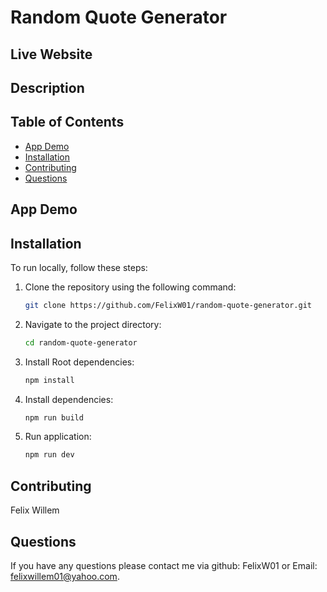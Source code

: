 # Random Quote Generator

## Live Website 


## Description

## Table of Contents
- [App Demo](#app-demo)
- [Installation](#installation)
- [Contributing](#contributing)
- [Questions](#questions)

## App Demo



## Installation
To run locally, follow these steps:

1. Clone the repository using the following command:
    ```bash
    git clone https://github.com/FelixW01/random-quote-generator.git
    ```

2. Navigate to the project directory:
    ```bash
    cd random-quote-generator
    ```
3. Install Root dependencies:
    ```bash
    npm install
    ```
    
5. Install dependencies:
    ```bash
    npm run build
    ```

5. Run application:
    ```bash
    npm run dev
    ```


## Contributing
Felix Willem
## Questions
If you have any questions please contact me via github: FelixW01 or Email: felixwillem01@yahoo.com.
